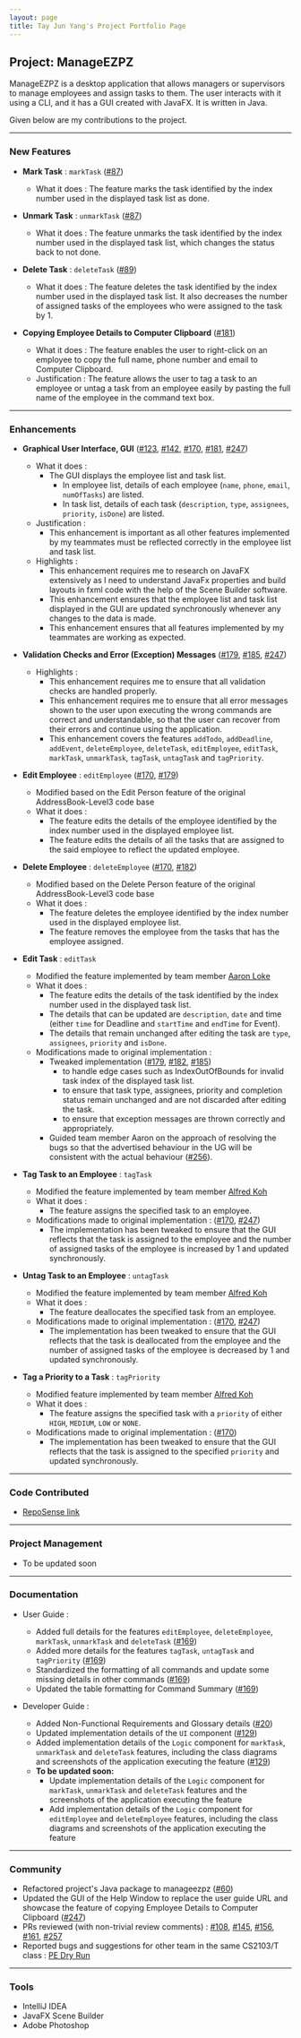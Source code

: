 ```yaml
---
layout: page
title: Tay Jun Yang's Project Portfolio Page
---
```


## Project: ManageEZPZ

ManageEZPZ is a desktop application that allows managers or supervisors to manage employees and assign tasks to them. The user interacts with it using a CLI, and it has a GUI created with JavaFX. It is written in Java.

Given below are my contributions to the project.

--------------------------------------------------------------------------------------------------------------------

### New Features

* **Mark Task** : `markTask` ([#87](https://github.com/AY2122S2-CS2103-F11-1/tp/pull/87))
  * What it does : The feature marks the task identified by the index number used in the displayed task list as done.

* **Unmark Task** : `unmarkTask` ([#87](https://github.com/AY2122S2-CS2103-F11-1/tp/pull/87))
  * What it does : The feature unmarks the task identified by the index number used in the displayed task list, which changes the status back to not done.

* **Delete Task** : `deleteTask` ([#89](https://github.com/AY2122S2-CS2103-F11-1/tp/pull/89))
  * What it does : The feature deletes the task identified by the index number used in the displayed task list. It also decreases the number of assigned tasks of the employees who were assigned to the task by 1.

* **Copying Employee Details to Computer Clipboard** ([#181](https://github.com/AY2122S2-CS2103-F11-1/tp/pull/181))
  * What it does : The feature enables the user to right-click on an employee to copy the full name, phone number and email to Computer Clipboard.
  * Justification : The feature allows the user to tag a task to an employee or untag a task from an employee easily by pasting the full name of the employee in the command text box.

--------------------------------------------------------------------------------------------------------------------

### Enhancements

* **Graphical User Interface, GUI** ([#123](https://github.com/AY2122S2-CS2103-F11-1/tp/pull/123), [#142](https://github.com/AY2122S2-CS2103-F11-1/tp/pull/142), [#170](https://github.com/AY2122S2-CS2103-F11-1/tp/pull/170), [#181](https://github.com/AY2122S2-CS2103-F11-1/tp/pull/181), [#247](https://github.com/AY2122S2-CS2103-F11-1/tp/pull/247))
  * What it does :
    * The GUI displays the employee list and task list.
        * In employee list, details of each employee (`name`, `phone`, `email`, `numOfTasks`) are listed.
        * In task list, details of each task (`description`, `type`, `assignees`, `priority`, `isDone`) are listed.
  * Justification :
    * This enhancement is important as all other features implemented by my teammates must be reflected correctly in the employee list and task list.
  * Highlights :
    * This enhancement requires me to research on JavaFX extensively as I need to understand JavaFx properties and build layouts in fxml code with the help of the Scene Builder software.
    * This enhancement ensures that the employee list and task list displayed in the GUI are updated synchronously whenever any changes to the data is made.
    * This enhancement ensures that all features implemented by my teammates are working as expected.

* **Validation Checks and Error (Exception) Messages** ([#179](https://github.com/AY2122S2-CS2103-F11-1/tp/pull/179), [#185](https://github.com/AY2122S2-CS2103-F11-1/tp/pull/185), [#247](https://github.com/AY2122S2-CS2103-F11-1/tp/pull/247))
  * Highlights :
    * This enhancement requires me to ensure that all validation checks are handled properly.
    * This enhancement requires me to ensure that all error messages shown to the user upon executing the wrong commands are correct and understandable, so that the user can recover from their errors and continue using the application.
    * This enhancement covers the features `addTodo`, `addDeadline`, `addEvent`, `deleteEmployee`, `deleteTask`, `editEmployee`, `editTask`, `markTask`, `unmarkTask`, `tagTask`, `untagTask` and `tagPriority`.

* **Edit Employee** : `editEmployee` ([#170](https://github.com/AY2122S2-CS2103-F11-1/tp/pull/170), [#179](https://github.com/AY2122S2-CS2103-F11-1/tp/pull/179))
  * Modified based on the Edit Person feature of the original AddressBook-Level3 code base
  * What it does :
    * The feature edits the details of the employee identified by the index number used in the displayed employee list.
    * The feature edits the details of all the tasks that are assigned to the said employee to reflect the updated employee.

* **Delete Employee** : `deleteEmployee` ([#170](https://github.com/AY2122S2-CS2103-F11-1/tp/pull/170), [#182](https://github.com/AY2122S2-CS2103-F11-1/tp/pull/182))
  * Modified based on the Delete Person feature of the original AddressBook-Level3 code base
  * What it does :
    * The feature deletes the employee identified by the index number used in the displayed employee list.
    * The feature removes the employee from the tasks that has the employee assigned.

* **Edit Task** : `editTask`
  * Modified the feature implemented by team member [Aaron Loke](https://github.com/AY2122S2-CS2103-F11-1/tp/blob/master/docs/team/aaron-ljx.md)
  * What it does :
    * The feature edits the details of the task identified by the index number used in the displayed task list.
    * The details that can be updated are `description`, `date` and time (either `time` for Deadline and `startTime` and `endTime` for Event).
    * The details that remain unchanged after editing the task are `type`, `assignees`, `priority` and `isDone`.
  * Modifications made to original implementation :
    * Tweaked implementation ([#179](https://github.com/AY2122S2-CS2103-F11-1/tp/pull/179), [#182](https://github.com/AY2122S2-CS2103-F11-1/tp/pull/182), [#185](https://github.com/AY2122S2-CS2103-F11-1/tp/pull/185))
      * to handle edge cases such as IndexOutOfBounds for invalid task index of the displayed task list.
      * to ensure that task type, assignees, priority and completion status remain unchanged and are not discarded after editing the task.
      * to ensure that exception messages are thrown correctly and appropriately.
    * Guided team member Aaron on the approach of resolving the bugs so that the advertised behaviour in the UG will be consistent with the actual behaviour ([#256](https://github.com/AY2122S2-CS2103-F11-1/tp/pull/256)).

* **Tag Task to an Employee** : `tagTask`
  * Modified the feature implemented by team member [Alfred Koh](https://github.com/AY2122S2-CS2103-F11-1/tp/blob/master/docs/team/alfredkohhh.md)
  * What it does :
    * The feature assigns the specified task to an employee.
  * Modifications made to original implementation : ([#170](https://github.com/AY2122S2-CS2103-F11-1/tp/pull/170), [#247](https://github.com/AY2122S2-CS2103-F11-1/tp/pull/247))
    * The implementation has been tweaked to ensure that the GUI reflects that the task is assigned to the employee and the number of assigned tasks of the employee is increased by 1 and updated synchronously.

* **Untag Task to an Employee** : `untagTask`
  * Modified the feature implemented by team member [Alfred Koh](https://github.com/AY2122S2-CS2103-F11-1/tp/blob/master/docs/team/alfredkohhh.md)
  * What it does :
    * The feature deallocates the specified task from an employee.
  * Modifications made to original implementation : ([#170](https://github.com/AY2122S2-CS2103-F11-1/tp/pull/170), [#247](https://github.com/AY2122S2-CS2103-F11-1/tp/pull/247))
    * The implementation has been tweaked to ensure that the GUI reflects that the task is deallocated from the employee and the number of assigned tasks of the employee is decreased by 1 and updated synchronously.

* **Tag a Priority to a Task** : `tagPriority`
  * Modified feature implemented by team member [Alfred Koh](https://github.com/AY2122S2-CS2103-F11-1/tp/blob/master/docs/team/alfredkohhh.md)
  * What it does :
    * The feature assigns the specified task with a `priority` of either `HIGH`, `MEDIUM`, `LOW` or `NONE`.
  * Modifications made to original implementation : ([#170](https://github.com/AY2122S2-CS2103-F11-1/tp/pull/170))
    * The implementation has been tweaked to ensure that the GUI reflects that the task is assigned to the specified `priority` and updated synchronously.

--------------------------------------------------------------------------------------------------------------------

### Code Contributed

* [RepoSense link](https://nus-cs2103-ay2122s2.github.io/tp-dashboard/?search=dannytayjy&breakdown=true&sort=groupTitle&sortWithin=title&since=2022-02-18&timeframe=commit&mergegroup=&groupSelect=groupByRepos&checkedFileTypes=docs~functional-code~test-code~other)

--------------------------------------------------------------------------------------------------------------------

### Project Management

* To be updated soon

--------------------------------------------------------------------------------------------------------------------

### Documentation

* User Guide :
  * Added full details for the features `editEmployee`, `deleteEmployee`, `markTask`, `unmarkTask` and `deleteTask` ([#169](https://github.com/AY2122S2-CS2103-F11-1/tp/pull/169))
  * Added more details for the features `tagTask`, `untagTask` and `tagPriority` ([#169](https://github.com/AY2122S2-CS2103-F11-1/tp/pull/169))
  * Standardized the formatting of all commands and update some missing details in other commands ([#169](https://github.com/AY2122S2-CS2103-F11-1/tp/pull/169))
  * Updated the table formatting for Command Summary ([#169](https://github.com/AY2122S2-CS2103-F11-1/tp/pull/169))

* Developer Guide :
  * Added Non-Functional Requirements and Glossary details ([#20](https://github.com/AY2122S2-CS2103-F11-1/tp/pull/20))
  * Updated implementation details of the `UI` component ([#129](https://github.com/AY2122S2-CS2103-F11-1/tp/pull/129))
  * Added implementation details of the `Logic` component for `markTask`, `unmarkTask` and `deleteTask` features, including the class diagrams and screenshots of the application executing the feature ([#129](https://github.com/AY2122S2-CS2103-F11-1/tp/pull/129))
  * **To be updated soon:**
    * Update implementation details of the `Logic` component for `markTask`, `unmarkTask` and `deleteTask` features and the screenshots of the application executing the feature
    * Add implementation details of the `Logic` component for `editEmployee` and `deleteEmployee` features, including the class diagrams and screenshots of the application executing the feature

--------------------------------------------------------------------------------------------------------------------

### Community

* Refactored project's Java package to manageezpz ([#60](https://github.com/AY2122S2-CS2103-F11-1/tp/pull/60))
* Updated the GUI of the Help Window to replace the user guide URL and showcase the feature of copying Employee Details to Computer Clipboard ([#247](https://github.com/AY2122S2-CS2103-F11-1/tp/pull/247))
* PRs reviewed (with non-trivial review comments) : [#108](https://github.com/AY2122S2-CS2103-F11-1/tp/pull/108), [#145](https://github.com/AY2122S2-CS2103-F11-1/tp/pull/145), [#156](https://github.com/AY2122S2-CS2103-F11-1/tp/pull/156), [#161](https://github.com/AY2122S2-CS2103-F11-1/tp/pull/161), [#257](https://github.com/AY2122S2-CS2103-F11-1/tp/pull/257)
* Reported bugs and suggestions for other team in the same CS2103/T class : [PE Dry Run](https://github.com/dannytayjy/ped/issues)

--------------------------------------------------------------------------------------------------------------------

### Tools

* IntelliJ IDEA
* JavaFX Scene Builder
* Adobe Photoshop
